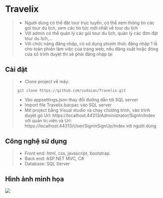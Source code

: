 # Travelix
> - Người dùng có thể đặt tour trực tuyến, có thể xem thông tin các gói tour du lịch, xem các tin tức mới nhất về tour du lịch
> - Với admin có thể quản lý các gói tour du lịch, quản lý các đơn đặt tour du lịch,...
> - Với chức năng đăng nhập, có sử dụng phươn thức đăng nhập 1 lầ cho toàn phiên làm việc của trang web, nếu đăng xuất hoặc đóng cửa sổ trình duyệt thì  sẽ phải đăng nhập lại
## Cài đặt
> - Clone project về máy:
>```git
>git clone https://github.com/vudaian/Travelix.git
>```
> - Vào appsettings.json thay đổi đường dẫn tới SQL server
> - Import file Travelix.bacpac vào SQL server
> - Mở project bằng Visual studio và chạy chương trình, vào trình duyệt gõ Url: https://localhost:44313/Administrator/SignIn/Index với quản trị viên và Url: https://localhost:44313/User/SignInSignUp/Index với người dùng

## Công nghệ sử dụng
> - Front end: html, css, javascript, bootstrap.
> - Back end: ASP.NET MVC, C#
> - Database: SQL Server

## Hình ảnh minh họa
![](../Img/loginUser.png)
